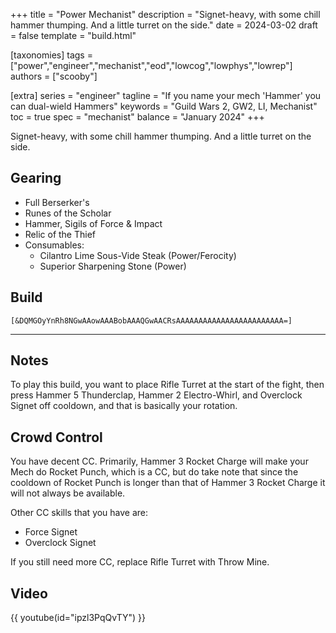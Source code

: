 +++
title = "Power Mechanist"
description = "Signet-heavy, with some chill hammer thumping. And a little turret on the side."
date = 2024-03-02
draft = false
template = "build.html"

[taxonomies]
tags = ["power","engineer","mechanist","eod","lowcog","lowphys","lowrep"]
authors = ["scooby"]

[extra]
series = "engineer"
tagline = "If you name your mech 'Hammer' you can dual-wield Hammers"
keywords = "Guild Wars 2, GW2, LI, Mechanist"
toc = true
spec = "mechanist"
balance = "January 2024"
+++

Signet-heavy, with some chill hammer thumping. And a little turret on the side.

## Gearing

- Full Berserker's
- Runes of the Scholar
- Hammer, Sigils of Force & Impact
- Relic of the Thief
- Consumables:
  - Cilantro Lime Sous-Vide Steak (Power/Ferocity)
  - Superior Sharpening Stone (Power)

## Build

`[&DQMGOyYnRh8NGwAAowAAABobAAAQGwAACRsAAAAAAAAAAAAAAAAAAAAAAAA=]`

---

<div data-armory-embed='skills' data-armory-ids='63049,5818,63253,63111,63095'></div><div data-armory-embed='specializations' data-armory-ids='6,38,70' data-armory-6-traits='1882,1892,1947' data-armory-38-traits='1914,1923,526' data-armory-70-traits='2279,2294,2292'></div>

## Notes

To play this build, you want to place
<span data-aw2-key="7" data-aw2-skill="5818"/>Rifle Turret
at the start of the fight, then press
<span data-aw2-key="5" data-aw2-skill="30713"/>Hammer 5 Thunderclap, 
<span data-aw2-key="2" data-aw2-skill="30088"/>Hammer 2 Electro-Whirl, and
<span data-aw2-key="0" data-aw2-skill="63095"/>Overclock Signet
off cooldown, and that is basically your rotation.

## Crowd Control

You have decent CC. Primarily, <span data-aw2-key="3" data-aw2-skill="30665"/>Hammer 3 Rocket Charge
will make your Mech do Rocket Punch, which is a CC, but do take note that since the cooldown of Rocket Punch is longer than that of
<span data-aw2-key="3" data-aw2-skill="30665"/>Hammer 3 Rocket Charge
it will not always be available.

Other CC skills that you have are:
- <span data-aw2-key="8" data-aw2-skill="63253"/>Force Signet
- <span data-aw2-key="0" data-aw2-skill="63095"/>Overclock Signet

If you still need more CC, replace 
<span data-aw2-skill="5818"/>Rifle Turret with
<span data-aw2-skill="6161"/>Throw Mine.

## Video

{{ youtube(id="ipzl3PqQvTY") }}

